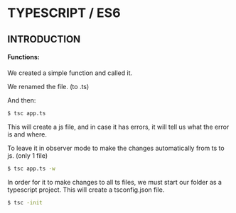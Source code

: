 # TYPESCRIPT / ES6
## INTRODUCTION
#### Functions:

We created a simple function and called it.

We renamed the file. (to .ts)

And then:

```sh
$ tsc app.ts
```

This will create a js file, and in case it has errors, it will tell us what the error is and where.

To leave it in observer mode to make the changes automatically from ts to js. (only 1 file)

```sh
$ tsc app.ts -w
```

In order for it to make changes to all ts files, we must start our folder as a typescript project. This will create a tsconfig.json file.

```sh
$ tsc -init
```

